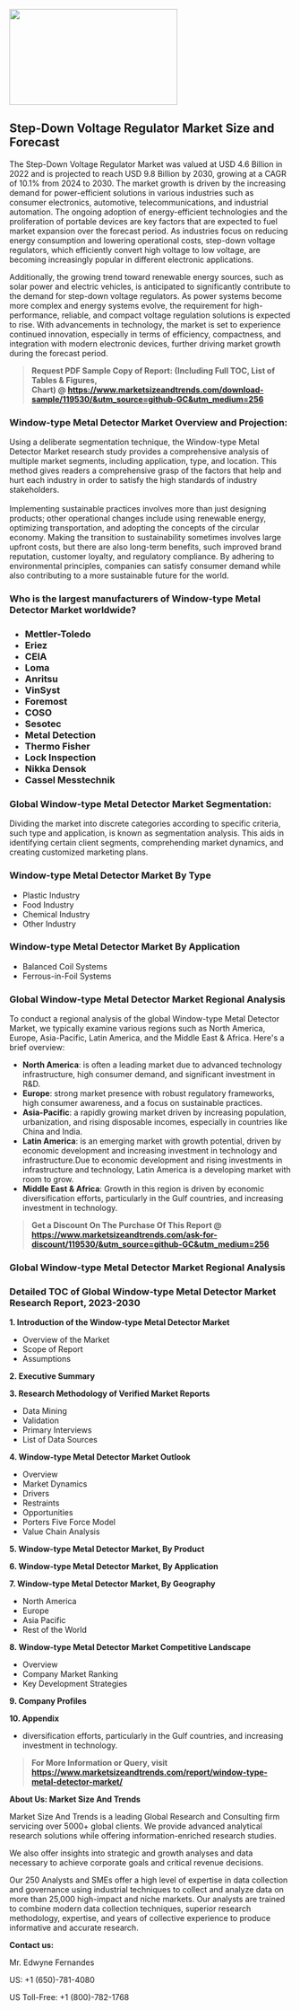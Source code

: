 <p><img class="alignnone size-medium wp-image-20088" src="https://ffe5etoiles.com/wp-content/uploads/2024/12/MST1-300x171.png" alt="" width="300" height="171" /></p><h2>Step-Down Voltage Regulator Market Size and Forecast</h2><p>The Step-Down Voltage Regulator Market was valued at USD 4.6 Billion in 2022 and is projected to reach USD 9.8 Billion by 2030, growing at a CAGR of 10.1% from 2024 to 2030. The market growth is driven by the increasing demand for power-efficient solutions in various industries such as consumer electronics, automotive, telecommunications, and industrial automation. The ongoing adoption of energy-efficient technologies and the proliferation of portable devices are key factors that are expected to fuel market expansion over the forecast period. As industries focus on reducing energy consumption and lowering operational costs, step-down voltage regulators, which efficiently convert high voltage to low voltage, are becoming increasingly popular in different electronic applications.</p><p>Additionally, the growing trend toward renewable energy sources, such as solar power and electric vehicles, is anticipated to significantly contribute to the demand for step-down voltage regulators. As power systems become more complex and energy systems evolve, the requirement for high-performance, reliable, and compact voltage regulation solutions is expected to rise. With advancements in technology, the market is set to experience continued innovation, especially in terms of efficiency, compactness, and integration with modern electronic devices, further driving market growth during the forecast period.</p></p><blockquote id="" class=""><strong>Request PDF Sample Copy of Report: (Including Full TOC, List of Tables &amp; Figures, Chart)&nbsp;@&nbsp;<strong><a href="https://www.marketsizeandtrends.com/download-sample/119530/&utm_source=github-GC&utm_medium=256" target="_blank">https://www.marketsizeandtrends.com/download-sample/119530/&utm_source=github-GC&utm_medium=256</a></strong></strong></blockquote><h3 id="" class="">Window-type Metal Detector Market&nbsp;Overview and Projection:</h3><p id="" class="">Using a deliberate segmentation technique, the Window-type Metal Detector Market research study provides a comprehensive analysis of multiple market segments, including application, type, and location. This method gives readers a comprehensive grasp of the factors that help and hurt each industry in order to satisfy the high standards of industry stakeholders. <br /> <br />Implementing sustainable practices involves more than just designing products; other operational changes include using renewable energy, optimizing transportation, and adopting the concepts of the circular economy. Making the transition to sustainability sometimes involves large upfront costs, but there are also long-term benefits, such improved brand reputation, customer loyalty, and regulatory compliance. By adhering to environmental principles, companies can satisfy consumer demand while also contributing to a more sustainable future for the world.</p><h3 id="" class="">Who is the largest manufacturers of&nbsp;Window-type Metal Detector Market worldwide?</h3><h3 class=""><p><ul><li>Mettler-Toledo </li><li> Eriez </li><li> CEIA </li><li> Loma </li><li> Anritsu </li><li> VinSyst </li><li> Foremost </li><li> COSO </li><li> Sesotec </li><li> Metal Detection </li><li> Thermo Fisher </li><li> Lock Inspection </li><li> Nikka Densok </li><li> Cassel Messtechnik</li></ul></p></h3><h3 id="" class="">Global&nbsp;Window-type Metal Detector Market Segmentation:</h3><p id="" class="">Dividing the market into discrete categories according to specific criteria, such type and application, is known as segmentation analysis. This aids in identifying certain client segments, comprehending market dynamics, and creating customized marketing plans.</p><h3 id="" class="">Window-type Metal Detector Market&nbsp;By Type</h3><p><p><ul><li>Plastic Industry</li><li> Food Industry</li><li> Chemical Industry</li><li> Other Industry</p></li></ul></p></p><h3 id="" class="">Window-type Metal Detector Market&nbsp;By Application</h3><p class=""><p><ul><li>Balanced Coil Systems</li><li> Ferrous-in-Foil Systems</li></ul></p></p><h3 id="" class="">Global Window-type Metal Detector Market Regional Analysis</h3><p id="" class="">To conduct a regional analysis of the global Window-type Metal Detector Market, we typically examine various regions such as North America, Europe, Asia-Pacific, Latin America, and the Middle East &amp; Africa. Here's a brief overview:</p><ul><li><strong>North America</strong>: is often a leading market due to advanced technology infrastructure, high consumer demand, and significant investment in R&amp;D.</li><li><strong>Europe</strong>: strong market presence with robust regulatory frameworks, high consumer awareness, and a focus on sustainable practices.</li><li><strong>Asia-Pacific</strong>: a rapidly growing market driven by increasing population, urbanization, and rising disposable incomes, especially in countries like China and India.</li><li><strong>Latin America</strong>: is an emerging market with growth potential, driven by economic development and increasing investment in technology and infrastructure.Due to economic development and rising investments in infrastructure and technology, Latin America is a developing market with room to grow.</li><li><strong>Middle East &amp; Africa</strong>: Growth in this region is driven by economic diversification efforts, particularly in the Gulf countries, and increasing investment in technology.</li></ul><blockquote id="" class=""><strong>Get a Discount On The Purchase Of This Report @ <strong><a href="https://www.marketsizeandtrends.com/ask-for-discount/119530/&utm_source=github-GC&utm_medium=256" target="_blank">https://www.marketsizeandtrends.com/ask-for-discount/119530/&utm_source=github-GC&utm_medium=256</a></strong></strong></blockquote><h3 id="" class="">Global Window-type Metal Detector Market Regional Analysis</h3><h3 id="" class="">Detailed TOC of Global Window-type Metal Detector Market Research Report, 2023-2030</h3><p id="" class=""><strong>1. Introduction of the Window-type Metal Detector Market</strong></p><ul><li>Overview of the Market</li><li>Scope of Report</li><li>Assumptions</li></ul><p id="" class=""><strong>2. Executive Summary</strong></p><p id="" class=""><strong>3. Research Methodology of Verified Market Reports</strong></p><ul><li>Data Mining</li><li>Validation</li><li>Primary Interviews</li><li>List of Data Sources</li></ul><p id="" class=""><strong>4. Window-type Metal Detector Market Outlook</strong></p><ul><li>Overview</li><li>Market Dynamics</li><li>Drivers</li><li>Restraints</li><li>Opportunities</li><li>Porters Five Force Model</li><li>Value Chain Analysis</li></ul><p id="" class=""><strong>5. Window-type Metal Detector Market, By Product</strong></p><p id="" class=""><strong>6. Window-type Metal Detector Market, By Application</strong></p><p id="" class=""><strong>7. Window-type Metal Detector Market, By Geography</strong></p><ul><li>North America</li><li>Europe</li><li>Asia Pacific</li><li>Rest of the World</li></ul><p id="" class=""><strong>8. Window-type Metal Detector Market Competitive Landscape</strong></p><ul><li>Overview</li><li>Company Market Ranking</li><li>Key Development Strategies</li></ul><p id="" class=""><strong>9. Company Profiles</strong></p><p id="" class=""><strong>10. Appendix</strong></p><ul><li>diversification efforts, particularly in the Gulf countries, and increasing investment in technology.</li></ul><blockquote id="" class=""><strong>For More Information or Query, visit <strong><strong><a href="https://www.marketsizeandtrends.com/report/window-type-metal-detector-market/" target="_blank">https://www.marketsizeandtrends.com/report/window-type-metal-detector-market/</a></strong></strong></strong></blockquote><p id="" class=""><strong>About Us: Market Size And Trends</strong></p><p id="" class="">Market Size And Trends is a leading Global Research and Consulting firm servicing over 5000+ global clients. We provide advanced analytical research solutions while offering information-enriched research studies.</p><p id="" class="">We also offer insights into strategic and growth analyses and data necessary to achieve corporate goals and critical revenue decisions.</p><p id="" class="">Our 250 Analysts and SMEs offer a high level of expertise in data collection and governance using industrial techniques to collect and analyze data on more than 25,000 high-impact and niche markets. Our analysts are trained to combine modern data collection techniques, superior research methodology, expertise, and years of collective experience to produce informative and accurate research.</p><p id="" class=""><strong>Contact us:</strong></p><p id="" class="">Mr. Edwyne Fernandes</p><p id="" class="">US: +1 (650)-781-4080</p><p id="" class="">US Toll-Free: +1 (800)-782-1768</p>
